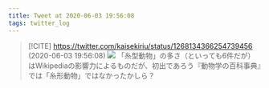 ```yaml
---
title: Tweet at 2020-06-03 19:56:08
tags: twitter_log
---
```


> [!CITE] https://twitter.com/kaisekiriu/status/1268134366254739456 (2020-06-03 19:56:08)
> ![](https://twitter.com/kaisekiriu/status/1268134366254739456)
> 「糸型動物」の多さ（といっても6件だが）はWikipediaの影響力によるものだが、初出であろう『動物学の百科事典』では「糸形動物」ではなかったかしら？
